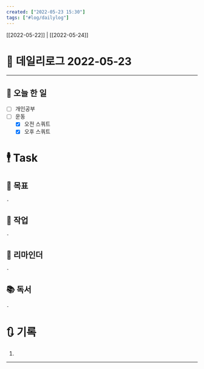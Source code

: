 ```yaml
---
created: ["2022-05-23 15:30"]
tags: ["#log/dailylog"]
---
```


[[2022-05-22]] | [[2022-05-24]]


# 📅 데일리로그  2022-05-23

---
## 🔷 오늘 한 일
- [ ] 개인공부
- [ ] 운동
	- [x] 오전 스쿼트
	- [x] 오후 스쿼트

# 🕴 Task
## 🎯 목표
	- 
## 🚀 작업
	- 
## 📕 리마인더
	- 
## 📚 독서
	- 
# 🔃 기록
1. 
---

